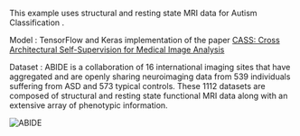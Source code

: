 This example uses structural and resting state MRI data for Autism Classification .

Model : TensorFlow and Keras implementation of the paper 
[CASS: Cross Architectural Self-Supervision for Medical Image Analysis]([https://www.google.com](https://arxiv.org/pdf/2206.04170v6.pdf))

Dataset : ABIDE is a collaboration of 16 international imaging sites that have aggregated and are openly sharing neuroimaging data from 539 individuals suffering from ASD and 573 typical controls. These 1112 datasets are composed of structural and resting state functional MRI data along with an extensive array of phenotypic information.

![ABIDE](https://github.com/ushareng/AI_ForAutism-MRI_ImageClassification/assets/34335028/f9952417-1d18-4c2f-aa9b-bbc757104249)





